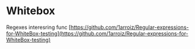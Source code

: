 # Whitebox

Regexes interesring func [https://github.com/1arroiz/Regular-expressions-for-WhiteBox-testing](https://github.com/1arroiz/Regular-expressions-for-WhiteBox-testing)
